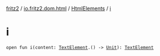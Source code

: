 [fritz2](../../index.md) / [io.fritz2.dom.html](../index.md) / [HtmlElements](index.md) / [i](./i.md)

# i

`open fun i(content: `[`TextElement`](../-text-element/index.md)`.() -> `[`Unit`](https://kotlinlang.org/api/latest/jvm/stdlib/kotlin/-unit/index.html)`): `[`TextElement`](../-text-element/index.md)